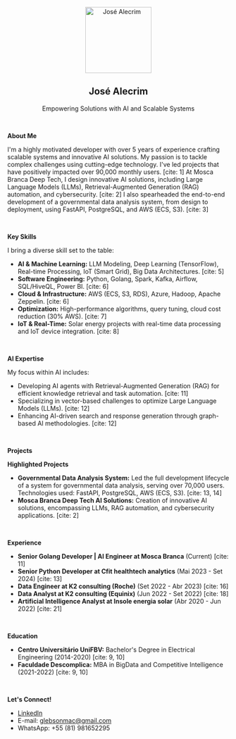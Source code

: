<div align="center">
  <br/>
  
  <img src="Your-GitHub-Profile-Picture-URL" alt="José Alecrim" width="150" />
  
  <h2>José Alecrim</h2>
  <p>Empowering Solutions with AI and Scalable Systems</p>
</div>

<br/>

**About Me**

I'm a highly motivated developer with over 5 years of experience crafting scalable systems and innovative AI solutions. My passion is to tackle complex challenges using cutting-edge technology. I've led projects that have positively impacted over 90,000 monthly users. [cite: 1] At Mosca Branca Deep Tech, I design innovative AI solutions, including Large Language Models (LLMs), Retrieval-Augmented Generation (RAG) automation, and cybersecurity. [cite: 2] I also spearheaded the end-to-end development of a governmental data analysis system, from design to deployment, using FastAPI, PostgreSQL, and AWS (ECS, S3). [cite: 3]

<br/>

**Key Skills**

I bring a diverse skill set to the table:

* **AI & Machine Learning:** LLM Modeling, Deep Learning (TensorFlow), Real-time Processing, IoT (Smart Grid), Big Data Architectures. [cite: 5]
* **Software Engineering:** Python, Golang, Spark, Kafka, Airflow, SQL/HiveQL, Power BI. [cite: 6]
* **Cloud & Infrastructure:** AWS (ECS, S3, RDS), Azure, Hadoop, Apache Zeppelin. [cite: 6]
* **Optimization:** High-performance algorithms, query tuning, cloud cost reduction (30% AWS). [cite: 7]
* **IoT & Real-Time:** Solar energy projects with real-time data processing and IoT device integration. [cite: 8]

<br/>

**AI Expertise**

My focus within AI includes:

* Developing AI agents with Retrieval-Augmented Generation (RAG) for efficient knowledge retrieval and task automation. [cite: 11]
* Specializing in vector-based challenges to optimize Large Language Models (LLMs). [cite: 12]
* Enhancing AI-driven search and response generation through graph-based AI methodologies. [cite: 12]

<br/>

**Projects**

**Highlighted Projects**

* **Governmental Data Analysis System:** Led the full development lifecycle of a system for governmental data analysis, serving over 70,000 users. Technologies used: FastAPI, PostgreSQL, AWS (ECS, S3). [cite: 13, 14]
* **Mosca Branca Deep Tech AI Solutions:** Creation of innovative AI solutions, encompassing LLMs, RAG automation, and cybersecurity applications. [cite: 2]

<br/>

**Experience**

* **Senior Golang Developer | AI Engineer at Mosca Branca** (Current) [cite: 11]
* **Senior Python Developer at Cfit healthtech analytics** (Mai 2023 - Set 2024) [cite: 13]
* **Data Engineer at K2 consulting (Roche)** (Set 2022 - Abr 2023) [cite: 16]
* **Data Analyst at K2 consulting (Equinix)** (Jun 2022 - Set 2022) [cite: 18]
* **Artificial Intelligence Analyst at Insole energia solar** (Abr 2020 - Jun 2022) [cite: 21]

<br/>

**Education**

* **Centro Universitário UniFBV:** Bachelor's Degree in Electrical Engineering (2014-2020) [cite: 9, 10]
* **Faculdade Descomplica:** MBA in BigData and Competitive Intelligence (2021-2022) [cite: 9, 10]

<br/>

**Let's Connect!**

* [LinkedIn](https://www.linkedin.com/in/jose-alecrim/?locale=en_US)
* E-mail: glebsonmac@gmail.com
* WhatsApp: +55 (81) 981652295

<br/>
